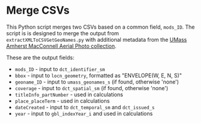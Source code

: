 # Merge CSVs
This Python script merges two CSVs based on a common field, `mods_ID`. The script is is designed to merge the output from `extractXMLToCSVGetGeoNames.py` with additional metadata from the [UMass Amherst MacConnell Aerial Photo collection](https://credo.library.umass.edu/view/collection/mufs190).

These are the output fields:
* `mods_ID` - input to `dct_identifier_sm`
* `bbox` - input to `locn_geometry`, formatted as "ENVELOPE(W, E, N, S)"
* `geoname_ID` - input to `umass_geonames_s` (if found, otherwise 'none')
* `coverage` - input to `dct_spatial_sm` (if found, otherwise 'none')
* `titleInfo_partNumber` - used in calculations
* `place_placeTerm` - used in calculations
* `dateCreated` - input to `dct_temporal_sm` and `dct_issued_s`
* `year` - input to `gbl_indexYear_i` and used in calculations
